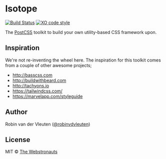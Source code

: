 # Isotope

[![Build Status](https://travis-ci.org/webstronauts/isotope.svg?branch=master)](https://travis-ci.org/webstronauts/isotope)
[![XO code style](https://img.shields.io/badge/code_style-XO-5ed9c7.svg)](https://github.com/sindresorhus/xo)

The [PostCSS](http://postcss.org/) toolkit to build your own utility-based CSS framework upon.

## Inspiration

We're not re-inventing the wheel here. The inspiration for this toolkit comes
from a couple of other awesome projects;

- http://basscss.com
- http://buildwithbeard.com
- http://tachyons.io
- https://tailwindcss.com/
- https://marvelapp.com/styleguide

## Author

Robin van der Vleuten ([@robinvdvleuten](https://twitter.com/robinvdvleuten))

## License

MIT © [The Webstronauts](https://www.webstronauts.co)
